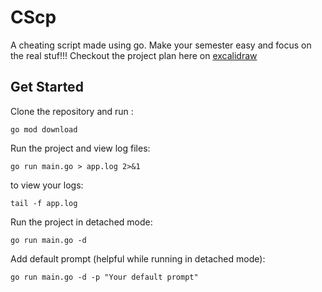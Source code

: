 # CScp

A cheating script made using go. Make your semester easy and focus on the real stuf!!! Checkout the project plan here on [excalidraw](https://excalidraw.com/#room=f09c0fc3888ea1381682,k8t9iyn9PCE7cjbc-YU0JQ)

## Get Started

Clone the repository and run :

```
go mod download
```

Run the project and view log files:

```
go run main.go > app.log 2>&1
```

to view your logs:

```
tail -f app.log
```
Run the project in detached mode:

```
go run main.go -d
```

Add default prompt (helpful while running in detached mode):

```
go run main.go -d -p "Your default prompt"
```